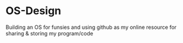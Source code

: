 # OS-Design
Building an OS for funsies and using github as my online resource for sharing &amp; storing my program/code 
